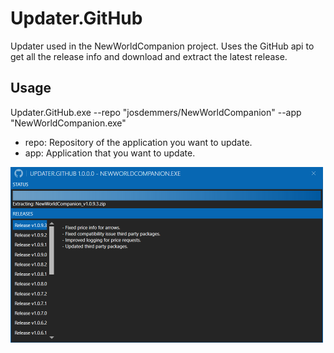 # Updater.GitHub

Updater used in the NewWorldCompanion project.
Uses the GitHub api to get all the release info and download and extract the latest release.

## Usage

Updater.GitHub.exe --repo "josdemmers/NewWorldCompanion" --app "NewWorldCompanion.exe"

- repo: Repository of the application you want to update.
- app: Application that you want to update.

<img src="./readme/readme-1.png" width="500">
